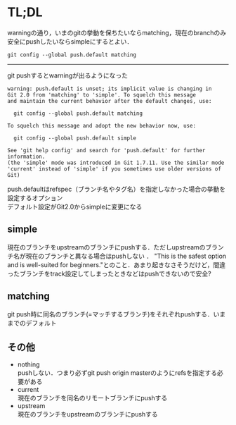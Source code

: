 TL;DL
==========
warningの通り，いまのgitの挙動を保ちたいならmatching，現在のbranchのみ安全にpushしたいならsimpleにするとよい．

```
git config --global push.default matching
```

-----
git pushするとwarningが出るようになった

```
warning: push.default is unset; its implicit value is changing in
Git 2.0 from 'matching' to 'simple'. To squelch this message
and maintain the current behavior after the default changes, use:

  git config --global push.default matching

To squelch this message and adopt the new behavior now, use:

  git config --global push.default simple

See 'git help config' and search for 'push.default' for further information.
(the 'simple' mode was introduced in Git 1.7.11. Use the similar mode
'current' instead of 'simple' if you sometimes use older versions of Git)
```

push.defaultはrefspec（ブランチ名やタグ名）を指定しなかった場合の挙動を設定するオプション  
デフォルト設定がGit2.0からsimpleに変更になる  

simple
-----

現在のブランチをupstreamのブランチにpushする．ただしupstreamのブランチ名が現在のブランチと異なる場合はpushしない  ．
"This is the safest option and is well-suited for beginners."とのこと．あまり起きなさそうだけど，間違ったブランチをtrack設定してしまったときなどはpushできないので安全?  

matching
-----

git push時に同名のブランチ(=マッチするブランチ)をそれぞれpushする．いままでのデフォルト  

その他
-----

+ nothing  
pushしない．つまり必ずgit push origin masterのようにrefsを指定する必要がある  
+ current  
現在のブランチを同名のリモートブランチにpushする  
+ upstream  
現在のブランチをupstreamのブランチにpushする  
